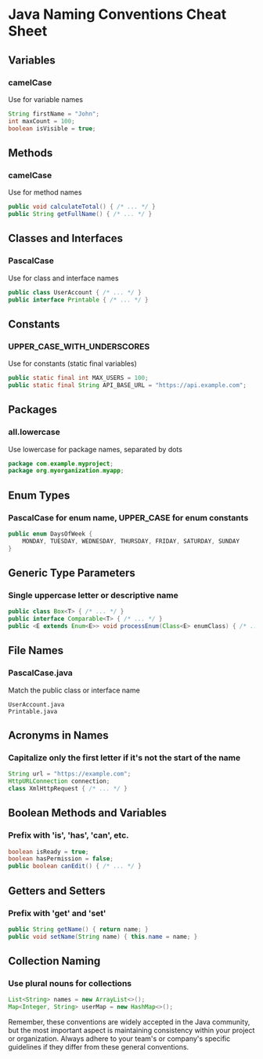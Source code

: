 # Java Naming Conventions Cheat Sheet

## Variables

### camelCase
Use for variable names
```java
String firstName = "John";
int maxCount = 100;
boolean isVisible = true;
```

## Methods

### camelCase
Use for method names
```java
public void calculateTotal() { /* ... */ }
public String getFullName() { /* ... */ }
```

## Classes and Interfaces

### PascalCase
Use for class and interface names
```java
public class UserAccount { /* ... */ }
public interface Printable { /* ... */ }
```

## Constants

### UPPER_CASE_WITH_UNDERSCORES
Use for constants (static final variables)
```java
public static final int MAX_USERS = 100;
public static final String API_BASE_URL = "https://api.example.com";
```

## Packages

### all.lowercase
Use lowercase for package names, separated by dots
```java
package com.example.myproject;
package org.myorganization.myapp;
```

## Enum Types

### PascalCase for enum name, UPPER_CASE for enum constants
```java
public enum DaysOfWeek {
    MONDAY, TUESDAY, WEDNESDAY, THURSDAY, FRIDAY, SATURDAY, SUNDAY
}
```

## Generic Type Parameters

### Single uppercase letter or descriptive name
```java
public class Box<T> { /* ... */ }
public interface Comparable<T> { /* ... */ }
public <E extends Enum<E>> void processEnum(Class<E> enumClass) { /* ... */ }
```

## File Names

### PascalCase.java
Match the public class or interface name
```
UserAccount.java
Printable.java
```

## Acronyms in Names

### Capitalize only the first letter if it's not the start of the name
```java
String url = "https://example.com";
HttpURLConnection connection;
class XmlHttpRequest { /* ... */ }
```

## Boolean Methods and Variables

### Prefix with 'is', 'has', 'can', etc.
```java
boolean isReady = true;
boolean hasPermission = false;
public boolean canEdit() { /* ... */ }
```

## Getters and Setters

### Prefix with 'get' and 'set'
```java
public String getName() { return name; }
public void setName(String name) { this.name = name; }
```

## Collection Naming

### Use plural nouns for collections
```java
List<String> names = new ArrayList<>();
Map<Integer, String> userMap = new HashMap<>();
```

Remember, these conventions are widely accepted in the Java community, but the most important aspect is maintaining consistency within your project or organization. Always adhere to your team's or company's specific guidelines if they differ from these general conventions.
